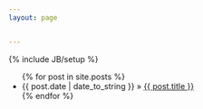 ```yaml
---
layout: page


---
```

{% include JB/setup %}


<ul class="posts">
  {% for post in site.posts %}
    <li><span>{{ post.date | date_to_string }}</span> &raquo; <a target="_blank"  href="{{ BASE_PATH }}{{ post.url }}">{{ post.title }}</a></li>
  {% endfor %}
</ul>

 


